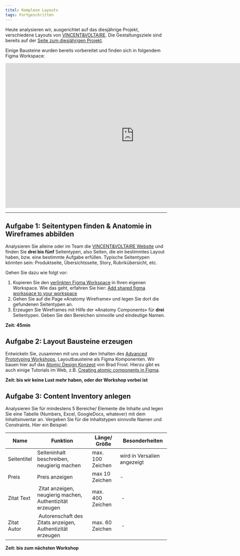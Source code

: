 ```yaml
---
titel: Komplexe Layouts
tags: Fortgeschritten
---
```


Heute analysieren wir, ausgerichtet auf das diesjährige Projekt, verschiedene Layouts von [VINCENT&VOLTAIRE](https://vincent-und-voltaire.de/). Die Gestaltungsziele sind bereits auf der [Seite zum diesjährigen Projekt](https://th-koeln.github.io/mi-bachelor-screendesign-projekte/sd-2021/).

Einige Bausteine wurden bereits vorbereitet und finden sich in folgendem Figma Workspace:

<iframe style="border: 1px solid rgba(0, 0, 0, 0.1);" width="800" height="450" src="https://www.figma.com/embed?embed_host=share&url=https%3A%2F%2Fwww.figma.com%2Ffile%2FAiVorY3EZzbvJWc1ibsDUR%2FLayout%3Fnode-id%3D2%253A707" allowfullscreen></iframe>

---

## Aufgabe 1: Seitentypen finden & Anatomie in Wireframes abbilden

Analysieren Sie alleine oder im Team die [VINCENT&VOLTAIRE Website](https://vincent-und-voltaire.de/) und finden Sie **drei bis fünf** Seitentypen, also Seiten, die ein bestimmtes Layout haben, bzw. eine bestimmte Aufgabe erfüllen. Typische Seitentypen könnten sein: Produktseite, Übersichtsseite, Story, Rubrikübersicht, etc.

Gehen Sie dazu wie folgt vor:

1. Kopieren Sie den [verlinkten Figma Workspace](https://www.figma.com/file/AiVorY3EZzbvJWc1ibsDUR/Layout?node-id=2%3A707) in Ihren eigenen Workspace. Wie das geht, erfahren Sie hier: [Add shared figma workspace to your workspace](https://www.youtube.com/watch?v=SyHMUT5jd6I)
2. Gehen Sie auf die Page «Anatomy Wireframe» und legen Sie dort die gefundenen Seitentypen an.
3. Erzeugen Sie Wireframes mit Hilfe der «Anatomy Components» für **drei** Seitentypen. Geben Sie den Bereichen sinnvolle und eindeutige Namen.

**Zeit: 45min**

## Aufgabe 2: Layout Bausteine erzeugen

Entwickeln Sie, zusammen mit uns und den Inhalten des [Advanced Prototyping Workshops](https://th-koeln.github.io/mi-bachelor-screendesign/lehrveranstaltungen/090-training-advanced-prototyping/), Layoutbausteine als Figma Komponenten. Wir bauen hier auf das [Atomic Design Konzept](https://atomicdesign.bradfrost.com/table-of-contents/) von Brad Frost. Hierzu gibt es auch einige Tutorials im Web, z.B. [Creating atomic components in Figma](https://www.figma.com/blog/creating-atomic-components-in-figma/).

**Zeit: bis wir keine Lust mehr haben, oder der Workshop vorbei ist**


## Aufgabe 3: Content Inventory anlegen

Analysieren Sie für mindestens 5 Bereiche/ Elemente die Inhalte und legen Sie eine Tabelle (Numbers, Excel, GoogleDocs, whatever) mit dem Inhaltsinventar an. Vergeben Sie für die Inhaltstypen sinnvolle Namen und Constraints. Hier ein Beispiel:

Name | Funktion | Länge/ Größe | Besonderheiten
-------- | -------- | -------- | ---
Seitentitel | Seiteninhalt beschreiben, neugierig machen | max. 100 Zeichen | wird in Versalien angezeigt
Preis   | Preis anzeigen | max 10 Zeichen | - 
Zitat Text | Zitat anzeigen, neugierig machen, Authentizität erzeugen | max. 400 Zeichen | - 
Zitat Autor | Autorenschaft des Zitats anzeigen, Authentizität erzeugen | max. 60 Zeichen | - 

**Zeit: bis zum nächsten Workshop**

